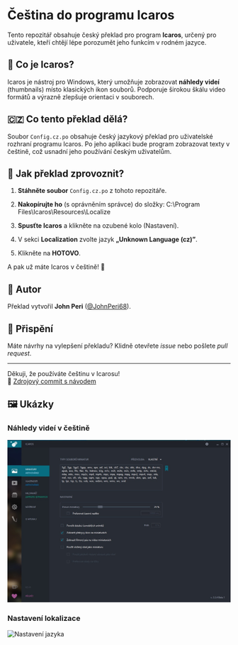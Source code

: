 # Čeština do programu Icaros

Tento repozitář obsahuje český překlad pro program **Icaros**, určený pro uživatele, kteří chtějí lépe porozumět jeho funkcím v rodném jazyce.

## 🧩 Co je Icaros?

Icaros je nástroj pro Windows, který umožňuje zobrazovat **náhledy videí** (thumbnails) místo klasických ikon souborů. Podporuje širokou škálu video formátů a výrazně zlepšuje orientaci v souborech.

## 🇨🇿 Co tento překlad dělá?

Soubor `Config.cz.po` obsahuje český jazykový překlad pro uživatelské rozhraní programu Icaros. Po jeho aplikaci bude program zobrazovat texty v češtině, což usnadní jeho používání českým uživatelům.

## 🔧 Jak překlad zprovoznit?

1. **Stáhněte soubor** `Config.cz.po` z tohoto repozitáře.
2. **Nakopírujte ho** (s oprávněním správce) do složky:
C:\Program Files\Icaros\Resources\Localize

3. **Spusťte Icaros** a klikněte na ozubené kolo (Nastavení).
4. V sekci **Localization** zvolte jazyk **„Unknown Language (cz)”**.
5. Klikněte na **HOTOVO**.

A pak už máte Icaros v češtině! 🎉

## 👤 Autor

Překlad vytvořil **John Peri** ([@JohnPeri68](https://github.com/JohnPeri68)).

## 🤝 Přispění

Máte návrhy na vylepšení překladu? Klidně otevřete *issue* nebo pošlete *pull request*.

---

Děkuji, že používáte češtinu v Icarosu!  
📌 [Zdrojový commit s návodem](https://github.com/JohnPeri68/-e-tina-do-programu-Icaros/commit/ffd74c5cad834d7f883376f8f2c74be3923fc5bc)


## 🖼 Ukázky

### Náhledy videí v češtině
![Miniatury videí](Icaros%20-%20miniatury_CZ.jpg)

### Nastavení lokalizace
![Nastavení jazyka](Icaros%20-%20nastavení.jpg)
